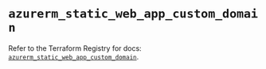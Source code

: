 # `azurerm_static_web_app_custom_domain`

Refer to the Terraform Registry for docs: [`azurerm_static_web_app_custom_domain`](https://registry.terraform.io/providers/hashicorp/azurerm/3.105.0/docs/resources/static_web_app_custom_domain).
